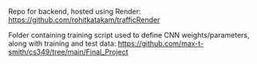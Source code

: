 Repo for backend, hosted using Render: https://github.com/rohitkatakam/trafficRender

Folder containing training script used to define CNN weights/parameters, along with training and test data: https://github.com/max-t-smith/cs349/tree/main/Final_Project
